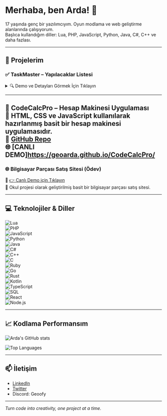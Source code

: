 # Merhaba, ben Arda! 👋

17 yaşında genç bir yazılımcıyım. Oyun modlama ve web geliştirme alanlarında çalışıyorum.  
Başlıca kullandığım diller: Lua, PHP, JavaScript, Python, Java, C#, C++ ve daha fazlası.

---

## 🚀 Projelerim

### ✅ TaskMaster – Yapılacaklar Listesi  
<details>
<summary>🔍 Demo ve Detayları Görmek İçin Tıklayın</summary>

- Basit, modern ve kullanışlı yapılacaklar listesi uygulaması  
- Karanlık mod desteği  
- Görevleri tarayıcıda saklayan `localStorage` entegrasyonu  

📌 [Canlı Demo](https://geoarda.github.io/TaskMaster/)  
📁 [GitHub Repo](https://github.com/geoarda/TaskMaster)

</details>

---

🧮 CodeCalcPro – Hesap Makinesi Uygulaması  
📝 HTML, CSS ve JavaScript kullanılarak hazırlanmış basit bir hesap makinesi uygulamasıdır.  
📁 [GitHub Repo](https://github.com/geoarda/CodeCalcPro)  
🌐 [CANLI DEMO]https://geoarda.github.io/CodeCalcPro/
---

### 🌐 Bilgisayar Parçası Satış Sitesi (Ödev)  
📌 [👉 Canlı Demo için Tıklayın](http://bilgisayarparcasisatan.somee.com/)  
📝 Okul projesi olarak geliştirilmiş basit bir bilgisayar parçası satış sitesi.
  
</details>


</details>



---

## 💻 Teknolojiler & Diller

![Lua](https://img.shields.io/badge/Lua-2C2D72?style=for-the-badge&logo=lua&logoColor=white)  
![PHP](https://img.shields.io/badge/PHP-777BB4?style=for-the-badge&logo=php&logoColor=white)  
![JavaScript](https://img.shields.io/badge/JavaScript-F7DF1E?style=for-the-badge&logo=javascript&logoColor=black)  
![Python](https://img.shields.io/badge/Python-3776AB?style=for-the-badge&logo=python&logoColor=white)  
![Java](https://img.shields.io/badge/Java-007396?style=for-the-badge&logo=java&logoColor=white)  
![C#](https://img.shields.io/badge/C%23-239120?style=for-the-badge&logo=c-sharp&logoColor=white)  
![C++](https://img.shields.io/badge/C++-00599C?style=for-the-badge&logo=c%2b%2b&logoColor=white)  
![C](https://img.shields.io/badge/C-555555?style=for-the-badge&logo=c&logoColor=white)  
![Ruby](https://img.shields.io/badge/Ruby-CC342D?style=for-the-badge&logo=ruby&logoColor=white)  
![Go](https://img.shields.io/badge/Go-00ADD8?style=for-the-badge&logo=go&logoColor=white)  
![Rust](https://img.shields.io/badge/Rust-000000?style=for-the-badge&logo=rust&logoColor=white)  
![Kotlin](https://img.shields.io/badge/Kotlin-0095D5?style=for-the-badge&logo=kotlin&logoColor=white)  
![TypeScript](https://img.shields.io/badge/TypeScript-3178C6?style=for-the-badge&logo=typescript&logoColor=white)  
![SQL](https://img.shields.io/badge/SQL-4479A1?style=for-the-badge&logo=postgresql&logoColor=white)  
![React](https://img.shields.io/badge/React-20232A?style=for-the-badge&logo=react&logoColor=61DAFB)  
![Node.js](https://img.shields.io/badge/Node.js-339933?style=for-the-badge&logo=nodedotjs&logoColor=white)

---

## 📈 Kodlama Performansım

![Arda's GitHub stats](https://github-readme-stats.vercel.app/api?username=Arda0&show_icons=true&theme=radical)

![Top Languages](https://github-readme-stats.vercel.app/api/top-langs/?username=Arda0&layout=compact&theme=radical)

---

## 📫 İletişim

- [LinkedIn](Soon)  
- [Twitter](Soon!)  
- Discord: Geoofy

---

*Turn code into creativity, one project at a time.*
